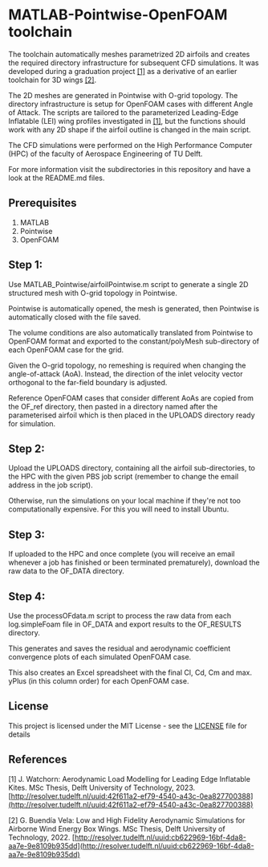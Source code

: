 # MATLAB-Pointwise-OpenFOAM toolchain

The toolchain automatically meshes parametrized 2D airfoils and creates the required directory infrastructure for subsequent CFD simulations. It was developed during a graduation project [[1]](#References) as a derivative of an earlier toolchain for 3D wings [[2]](#References).

The 2D meshes are generated in Pointwise with O-grid topology. The directory infrastructure is setup for OpenFOAM cases with different Angle of Attack. The scripts are tailored to the parameterized Leading-Edge Inflatable (LEI) wing profiles investigated in [[1]](#References), but the functions should work with any 2D shape if the airfoil outline is changed in the main script.

The CFD simulations were performed on the High Performance Computer (HPC) of the faculty of Aerospace Engineering of TU Delft.

For more information visit the subdirectories in this repository and have a look at the README.md files.

## Prerequisites

1. MATLAB
1. Pointwise
2. OpenFOAM

## Step 1:

Use MATLAB_Pointwise/airfoilPointwise.m script to generate a single 2D structured mesh with O-grid topology in Pointwise.

Pointwise is automatically opened, the mesh is generated, then Pointwise is automatically closed with the file saved.

The volume conditions are also automatically translated from Pointwise to OpenFOAM format and exported to the constant/polyMesh sub-directory of each OpenFOAM case for the grid.

Given the O-grid topology, no remeshing is required when changing the angle-of-attack (AoA). Instead, the direction of the inlet velocity vector orthogonal to the far-field boundary is adjusted.

Reference OpenFOAM cases that consider different AoAs are copied from the OF_ref directory, then pasted in a directory named after the parameterised airfoil which is then placed in the UPLOADS directory ready for simulation.

## Step 2:

Upload the UPLOADS directory, containing all the airfoil sub-directories, to the HPC with the given PBS job script (remember to change the email address in the job script).

Otherwise, run the simulations on your local machine if they're not too computationally expensive. For this you will need to install Ubuntu.

## Step 3:

If uploaded to the HPC and once complete (you will receive an email whenever a job has finished or been terminated prematurely), download the raw data to the 		OF_DATA directory.

## Step 4:

Use the processOFdata.m script to process the raw data from each log.simpleFoam	file in OF_DATA and export results to the OF_RESULTS directory.

This generates and saves the residual and aerodynamic coefficient convergence plots of each simulated OpenFOAM case.

This also creates an Excel spreadsheet with the final Cl, Cd, Cm and max. yPlus (in this column order) for each OpenFOAM case.

## License

This project is licensed under the MIT License - see the [LICENSE](LICENSE) file for details

## References

[1] J. Watchorn: Aerodynamic Load Modelling for Leading Edge Inflatable Kites. MSc Thesis, Delft University of Technology, 2023. [http://resolver.tudelft.nl/uuid:42f611a2-ef79-4540-a43c-0ea827700388](http://resolver.tudelft.nl/uuid:42f611a2-ef79-4540-a43c-0ea827700388)

[2] G. Buendía Vela: Low and High Fidelity Aerodynamic Simulations for Airborne Wind Energy Box Wings. MSc Thesis, Delft University of Technology, 2022. [http://resolver.tudelft.nl/uuid:cb622969-16bf-4da8-aa7e-9e8109b935dd](http://resolver.tudelft.nl/uuid:cb622969-16bf-4da8-aa7e-9e8109b935dd)
